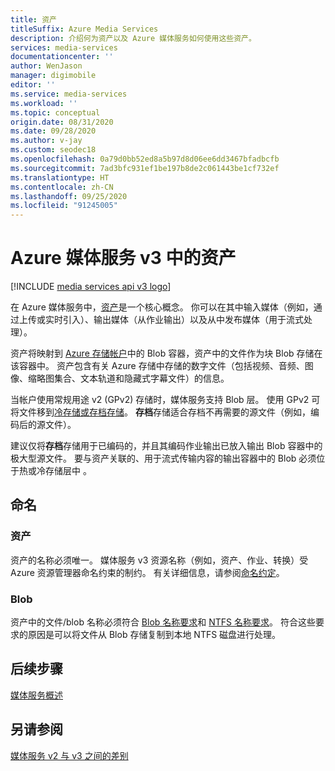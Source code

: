 ```yaml
---
title: 资产
titleSuffix: Azure Media Services
description: 介绍何为资产以及 Azure 媒体服务如何使用这些资产。
services: media-services
documentationcenter: ''
author: WenJason
manager: digimobile
editor: ''
ms.service: media-services
ms.workload: ''
ms.topic: conceptual
origin.date: 08/31/2020
ms.date: 09/28/2020
ms.author: v-jay
ms.custom: seodec18
ms.openlocfilehash: 0a79d0bb52ed8a5b97d8d06ee6dd3467bfadbcfb
ms.sourcegitcommit: 7ad3bfc931ef1be197b8de2c061443be1cf732ef
ms.translationtype: HT
ms.contentlocale: zh-CN
ms.lasthandoff: 09/25/2020
ms.locfileid: "91245005"
---
```

# <a name="assets-in-azure-media-services-v3"></a>Azure 媒体服务 v3 中的资产

[!INCLUDE [media services api v3 logo](./includes/v3-hr.md)]

在 Azure 媒体服务中，[资产](https://docs.microsoft.com/rest/api/media/assets)是一个核心概念。 你可以在其中输入媒体（例如，通过上传或实时引入）、输出媒体（从作业输出）以及从中发布媒体（用于流式处理）。 

资产将映射到 [Azure 存储帐户](storage-account-concept.md)中的 Blob 容器，资产中的文件作为块 Blob 存储在该容器中。 资产包含有关 Azure 存储中存储的数字文件（包括视频、音频、图像、缩略图集合、文本轨道和隐藏式字幕文件）的信息。

当帐户使用常规用途 v2 (GPv2) 存储时，媒体服务支持 Blob 层。 使用 GPv2 可将文件移到[冷存储或存档存储](../../storage/blobs/storage-blob-storage-tiers.md)。 **存档**存储适合存档不再需要的源文件（例如，编码后的源文件）。

建议仅将**存档**存储用于已编码的，并且其编码作业输出已放入输出 Blob 容器中的极大型源文件。 要与资产关联的、用于流式传输内容的输出容器中的 Blob 必须位于热或冷存储层中 。

## <a name="naming"></a>命名 

### <a name="assets"></a>资产

资产的名称必须唯一。 媒体服务 v3 资源名称（例如，资产、作业、转换）受 Azure 资源管理器命名约束的制约。 有关详细信息，请参阅[命名约定](media-services-apis-overview.md#naming-conventions)。

### <a name="blobs"></a>Blob

资产中的文件/blob 名称必须符合 [Blob 名称要求](https://docs.microsoft.com/rest/api/storageservices/naming-and-referencing-containers--blobs--and-metadata)和 [NTFS 名称要求](https://docs.microsoft.com/windows/win32/fileio/naming-a-file)。 符合这些要求的原因是可以将文件从 Blob 存储复制到本地 NTFS 磁盘进行处理。

## <a name="next-steps"></a>后续步骤

[媒体服务概述](media-services-overview.md)

## <a name="see-also"></a>另请参阅

[媒体服务 v2 与 v3 之间的差别](migrate-from-v2-to-v3.md)
